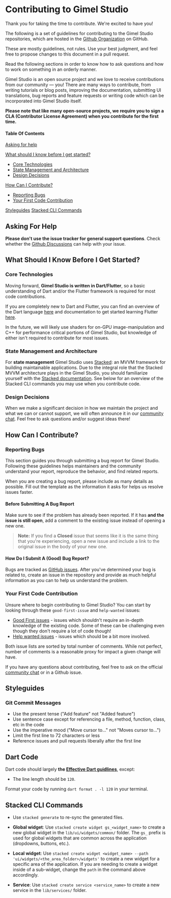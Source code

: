 # Contributing to Gimel Studio

Thank you for taking the time to contribute. We're excited to have you!

The following is a set of guidelines for contributing to the Gimel Studio repositories, which are hosted in the [Github Organization](https://github.com/GimelStudio) on GitHub. 

These are mostly guidelines, not rules. Use your best judgment, and feel free to propose changes to this document in a pull request.

Read the following sections in order to know how to ask questions and how to work on something in an orderly manner.

Gimel Studio is an open source project and we love to receive contributions from our community — you! There are many ways to contribute, from writing tutorials or blog posts, improving the documentation, submitting UI translations, bug reports and feature requests or writing code which can be incorporated into Gimel Studio itself.

**Please note that like many open-source projects, we require you to sign a CLA (Contributor License Agreement) when you contribute for the first time.**


#### Table Of Contents

[Asking for help](#asking-for-help)

[What should I know before I get started?](#what-should-i-know-before-i-get-started)
  * [Core Technologies](#core-technologies)
  * [State Management and Architecture](#state-management-and-rchitecture)
  * [Design Decisions](#design-decisions)

[How Can I Contribute?](#how-can-i-contribute)
  * [Reporting Bugs](#reporting-bugs)
  * [Your First Code Contribution](#your-first-code-contribution)

[Styleguides](#styleguides)
[Stacked CLI Commands](#stacked-cli-commands)


## Asking For Help

**Please don't use the issue tracker for general support questions**. Check whether the [Github Discussions](https://github.com/GimelStudio/GimelStudio/discussions) can help with your issue.


## What Should I Know Before I Get Started?

### Core Technologies

Moving forward, **Gimel Studio is written in Dart/Flutter**, so a basic understanding of Dart and/or the Flutter framework is required for most code contributions. 

If you are completely new to Dart and Flutter, you can find an overview of the Dart language [here](https://dart.dev/language) and documentation to get started learning Flutter [here](https://docs.flutter.dev/get-started/learn-flutter).

In the future, we will likely use shaders for on-GPU image-manipulation and C++ for performance critical portions of Gimel Studio, but knowledge of either isn't required to contribute for most issues.

### State Management and Architecture

For **state management** Gimel Studio uses [Stacked](https://stacked.filledstacks.com/docs/getting-started/overview): an MVVM framework for building maintainable applications. Due to the integral role that the Stacked MVVM architecture plays in the Gimel Studio, you should familiarize yourself with the [Stacked documentation](https://stacked.filledstacks.com/docs/getting-started/overview). See below for an overview of the Stacked CLI commands you may use when you contribute code.

### Design Decisions

When we make a significant decision in how we maintain the project and what we can or cannot support, we will often announce it in our [community chat](https://gimelstudio.zulipchat.com). Feel free to ask questions and/or suggest ideas there!


## How Can I Contribute?

### Reporting Bugs

This section guides you through submitting a bug report for Gimel Studio. Following these guidelines helps maintainers and the community understand your report, reproduce the behavior, and find related reports.

When you are creating a bug report, please include as many details as possible. Fill out the template as the information it asks for helps us resolve issues faster.

#### Before Submitting A Bug Report

Make sure to see if the problem has already been reported. If it has **and the issue is still open**, add a comment to the existing issue instead of opening a new one.

> **Note:** If you find a **Closed** issue that seems like it is the same thing that you're experiencing, open a new issue and include a link to the original issue in the body of your new one.

#### How Do I Submit A (Good) Bug Report?

Bugs are tracked as [GitHub issues](https://guides.github.com/features/issues/). After you've determined  your bug is related to, create an issue in the repository and provide as much helpful information as you can to help us understand the problem.

### Your First Code Contribution

Unsure where to begin contributing to Gimel Studio? You can start by looking through these `good-first-issue` and `help-wanted` issues:

* [Good First issues](https://github.com/GimelStudio/GimelStudio/issues?q=is%3Aissue+is%3Aopen+label%3A%22good+first+issue%22) - issues which shouldn't require an in-depth knowledge of the existing code. Some of these can be challenging even though they don't require a lot of code though!
* [Help wanted issues](https://github.com/GimelStudio/GimelStudio/issues?q=is%3Aissue+is%3Aopen+label%3A%22help+wanted%22) - issues which should be a bit more involved.

Both issue lists are sorted by total number of comments. While not perfect, number of comments is a reasonable proxy for impact a given change will have.

If you have any questions about contributing, feel free to ask on the official [community chat](https://gimelstudio.zulipchat.com) or in a Github issue.


## Styleguides

### Git Commit Messages

* Use the present tense ("Add feature" not "Added feature")
* Use sentence case except for referencing a file, method, function, class, etc in the code
* Use the imperative mood ("Move cursor to..." not "Moves cursor to...")
* Limit the first line to 72 characters or less
* Reference issues and pull requests liberally after the first line

## Dart Code

Dart code should largely **the [Effective Dart guidlines](https://dart.dev/effective-dart)**, except:

* The line length should be ``120``.

Format your code by running ``dart format . -l 120`` in your terminal.


## Stacked CLI Commands

- Use ``stacked generate`` to re-sync the generated files.

- **Global widget**: Use ``stacked create widget gs_<widget_name>`` to create a new global widget in the ``lib/ui/widgets/common/`` folder. The ``gs_`` prefix is used for global widgets that are common across the application (dropdowns, buttons, etc.).

- **Local widget**: Use ``stacked create widget <widget_name> --path 'ui/widgets/<the_area_folder>/widgets'`` to create a new widget for a specific area of the application. If you are needing to create a widget inside of a sub-widget, change the ``path`` in the command above accordingly. 

- **Service**: Use ``stacked create service <service_name>`` to create a new service in the ``lib/services/`` folder.

